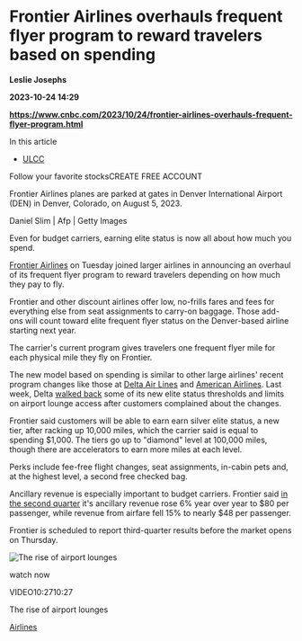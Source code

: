 # Frontier Airlines overhauls frequent flyer program to reward travelers based on spending
**Leslie Josephs**

**2023-10-24 14:29**

**https://www.cnbc.com/2023/10/24/frontier-airlines-overhauls-frequent-flyer-program.html**

In this article

*   [ULCC](https://www.cnbc.com/quotes/ULCC)

Follow your favorite stocksCREATE FREE ACCOUNT

Frontier Airlines planes are parked at gates in Denver International Airport (DEN) in Denver, Colorado, on August 5, 2023.

Daniel Slim | Afp | Getty Images

Even for budget carriers, earning elite status is now all about how much you spend.

[Frontier Airlines](https://www.cnbc.com/quotes/ULCC/) on Tuesday joined larger airlines in announcing an overhaul of its frequent flyer program to reward travelers depending on how much they pay to fly.

Frontier and other discount airlines offer low, no-frills fares and fees for everything else from seat assignments to carry-on baggage. Those add-ons will count toward elite frequent flyer status on the Denver-based airline starting next year.

The carrier's current program gives travelers one frequent flyer mile for each physical mile they fly on Frontier.

The new model based on spending is similar to other large airlines' recent program changes like those at [Delta Air Lines](https://www.cnbc.com/quotes/DAL/) and [American Airlines](https://www.cnbc.com/quotes/AAL/). Last week, Delta [walked back](https://www.cnbc.com/2023/10/18/delta-walks-back-some-changes-to-sky-club-access-loyalty-program.html) some of its new elite status thresholds and limits on airport lounge access after customers complained about the changes.

Frontier said customers will be able to earn earn silver elite status, a new tier, after racking up 10,000 miles, which the carrier said is equal to spending $1,000. The tiers go up to "diamond" level at 100,000 miles, though there are accelerators to earn more miles at each level.

Perks include fee-free flight changes, seat assignments, in-cabin pets and, at the highest level, a second free checked bag.

Ancillary revenue is especially important to budget carriers. Frontier said [in the second quarter](https://ir.flyfrontier.com/news-releases/news-release-details/frontier-airlines-reports-second-quarter-2023-financial-results) it's ancillary revenue rose 6% year over year to $80 per passenger, while revenue from airfare fell 15% to nearly $48 per passenger.

Frontier is scheduled to report third-quarter results before the market opens on Thursday.

![The rise of airport lounges](https://image.cnbcfm.com/api/v1/image/107320854-GettyImages-1388445886.jpg?v=1697889481&w=750&h=422&vtcrop=y)

watch now

VIDEO10:2710:27

The rise of airport lounges

[Airlines](https://www.cnbc.com/airlines/)